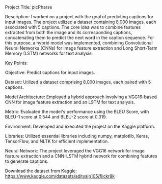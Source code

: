 Project Title: picPharse

Description:
I worked on a project with the goal of predicting captions for input images. The project utilized a dataset containing 8,000 images, each associated with 5 captions. The core idea was to combine features extracted from both the image and its corresponding captions, concatenating them to predict the next word in the caption sequence. For this purpose, a hybrid model was implemented, combining Convolutional Neural Networks (CNNs) for image feature extraction and Long Short-Term Memory (LSTM) networks for text analysis.

Key Points:

Objective: Predict captions for input images.

Dataset: Utilized a dataset comprising 8,000 images, each paired with 5 captions.

Model Architecture: Employed a hybrid approach involving a VGG16-based CNN for image feature extraction and an LSTM for text analysis.

Metric: Evaluated the model's performance using the BLEU Score, with BLEU-1 score at 0.544 and BLEU-2 score at 0.319.

Environment: Developed and executed the project on the Kaggle platform.

Libraries: Utilized essential libraries including numpy, matplotlib, Keras, TensorFlow, and NLTK for efficient implementation.

Neural Network: The project leveraged the VGG16 network for image feature extraction and a CNN-LSTM hybrid network for combining features to generate captions.

Download the dataset from Kaggle: https://www.kaggle.com/datasets/adityajn105/flickr8k

